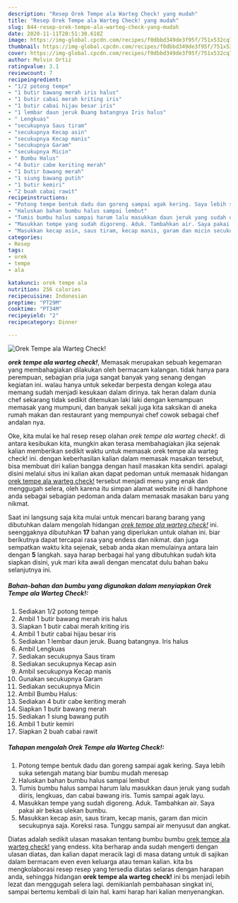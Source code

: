 ```yaml
---
description: "Resep Orek Tempe ala Warteg Check! yang mudah"
title: "Resep Orek Tempe ala Warteg Check! yang mudah"
slug: 844-resep-orek-tempe-ala-warteg-check-yang-mudah
date: 2020-11-11T20:51:30.618Z
image: https://img-global.cpcdn.com/recipes/f0dbbd349de3f95f/751x532cq70/orek-tempe-ala-warteg-check-foto-resep-utama.jpg
thumbnail: https://img-global.cpcdn.com/recipes/f0dbbd349de3f95f/751x532cq70/orek-tempe-ala-warteg-check-foto-resep-utama.jpg
cover: https://img-global.cpcdn.com/recipes/f0dbbd349de3f95f/751x532cq70/orek-tempe-ala-warteg-check-foto-resep-utama.jpg
author: Melvin Ortiz
ratingvalue: 3.1
reviewcount: 7
recipeingredient:
- "1/2 potong tempe"
- "1 butir bawang merah iris halus"
- "1 butir cabai merah kriting iris"
- "1 butir cabai hijau besar iris"
- "1 lembar daun jeruk Buang batangnya Iris halus"
- " Lengkuas"
- "secukupnya Saus tiram"
- "secukupnya Kecap asin"
- "secukupnya Kecap manis"
- "secukupnya Garam"
- "secukupnya Micin"
- " Bumbu Halus"
- "4 butir cabe keriting merah"
- "1 butir bawang merah"
- "1 siung bawang putih"
- "1 butir kemiri"
- "2 buah cabai rawit"
recipeinstructions:
- "Potong tempe bentuk dadu dan goreng sampai agak kering. Saya lebih suka setengah matang biar bumbu mudah meresap"
- "Haluskan bahan bumbu halus sampai lembut"
- "Tumis bumbu halus sampai harum lalu masukkan daun jeruk yang sudah diiris, lengkuas, dan cabai bawang iris. Tumis sampai agak layu."
- "Masukkan tempe yang sudah digoreng. Aduk. Tambahkan air. Saya pakai air bekas ulekan bumbu."
- "Masukkan kecap asin, saus tiram, kecap manis, garam dan micin secukupnya saja. Koreksi rasa. Tunggu sampai air menyusut dan angkat."
categories:
- Resep
tags:
- orek
- tempe
- ala

katakunci: orek tempe ala 
nutrition: 256 calories
recipecuisine: Indonesian
preptime: "PT29M"
cooktime: "PT34M"
recipeyield: "2"
recipecategory: Dinner

---
```



![Orek Tempe ala Warteg Check!](https://img-global.cpcdn.com/recipes/f0dbbd349de3f95f/751x532cq70/orek-tempe-ala-warteg-check-foto-resep-utama.jpg)

<b><i>orek tempe ala warteg check!</i></b>, Memasak merupakan sebuah kegemaran yang membahagiakan dilakukan oleh bermacam kalangan. tidak hanya para perempuan, sebagian pria juga sangat banyak yang senang dengan kegiatan ini. walau hanya untuk sekedar berpesta dengan kolega atau memang sudah menjadi kesukaan dalam dirinya. tak heran dalam dunia chef sekarang tidak sedikit ditemukan laki laki dengan kemampuan memasak yang mumpuni, dan banyak sekali juga kita saksikan di aneka rumah makan dan restaurant yang mempunyai chef cowok sebagai chef andalan nya.



Oke, kita mulai ke hal resep resep olahan <i>orek tempe ala warteg check!</i>. di antara kesibukan kita, mungkin akan terasa membahagiakan jika sejenak kalian memberikan sedikit waktu untuk memasak orek tempe ala warteg check! ini. dengan keberhasilan kalian dalam memasak masakan tersebut, bisa membuat diri kalian bangga dengan hasil masakan kita sendiri. apalagi disini melalui situs ini kalian akan dapat pedoman untuk memasak hidangan <u>orek tempe ala warteg check!</u> tersebut menjadi menu yang enak dan menggugah selera, oleh karena itu simpan alamat website ini di handphone anda sebagai sebagian pedoman anda dalam memasak masakan baru yang nikmat.


Saat ini langsung saja kita mulai untuk mencari barang barang yang dibutuhkan dalam mengolah hidangan <u><i>orek tempe ala warteg check!</i></u> ini. seenggaknya dibutuhkan <b>17</b> bahan yang diperlukan untuk olahan ini. biar berikutnya dapat tercapai rasa yang endess dan nikmat. dan juga sempatkan waktu kita sejenak, sebab anda akan memulainya antara lain dengan <b>5</b> langkah. saya harap berbagai hal yang dibutuhkan sudah kita siapkan disini, yuk mari kita awali dengan mencatat dulu bahan baku selanjutnya ini.

<!--inarticleads1-->

##### Bahan-bahan dan bumbu yang digunakan dalam menyiapkan Orek Tempe ala Warteg Check!:

1. Sediakan 1/2 potong tempe
1. Ambil 1 butir bawang merah iris halus
1. Siapkan 1 butir cabai merah kriting iris
1. Ambil 1 butir cabai hijau besar iris
1. Sediakan 1 lembar daun jeruk. Buang batangnya. Iris halus
1. Ambil  Lengkuas
1. Sediakan secukupnya Saus tiram
1. Sediakan secukupnya Kecap asin
1. Ambil secukupnya Kecap manis
1. Gunakan secukupnya Garam
1. Sediakan secukupnya Micin
1. Ambil  Bumbu Halus:
1. Sediakan 4 butir cabe keriting merah
1. Siapkan 1 butir bawang merah
1. Sediakan 1 siung bawang putih
1. Ambil 1 butir kemiri
1. Siapkan 2 buah cabai rawit




<!--inarticleads2-->

##### Tahapan mengolah Orek Tempe ala Warteg Check!:

1. Potong tempe bentuk dadu dan goreng sampai agak kering. Saya lebih suka setengah matang biar bumbu mudah meresap
1. Haluskan bahan bumbu halus sampai lembut
1. Tumis bumbu halus sampai harum lalu masukkan daun jeruk yang sudah diiris, lengkuas, dan cabai bawang iris. Tumis sampai agak layu.
1. Masukkan tempe yang sudah digoreng. Aduk. Tambahkan air. Saya pakai air bekas ulekan bumbu.
1. Masukkan kecap asin, saus tiram, kecap manis, garam dan micin secukupnya saja. Koreksi rasa. Tunggu sampai air menyusut dan angkat.




Diatas adalah sedikit ulasan masakan tentang bumbu bumbu <u>orek tempe ala warteg check!</u> yang endess. kita berharap anda sudah mengerti dengan ulasan diatas, dan kalian dapat meracik lagi di masa datang untuk di sajikan dalam bermacam even even keluarga atau teman kalian. kita bs mengkolaborasi resep resep yang tersedia diatas selaras dengan harapan anda, sehingga hidangan <b>orek tempe ala warteg check!</b> ini bs menjadi lebih lezat dan menggugah selera lagi. demikianlah pembahasan singkat ini, sampai bertemu kembali di lain hal. kami harap hari kalian menyenangkan.
